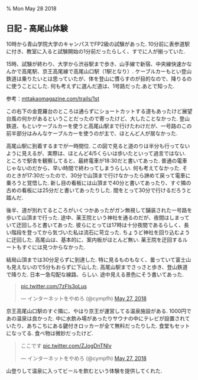 % Mon May 28 2018

## 日記 - 高尾山体験

10時から青山学院大学のキャンパスでFP2級の試験があった.
10分前に表参道駅に付き、教室に入ると試験開始の1分前だったらしく、すでに人が揃っていた.

15時、試験が終わり、大学から渋谷駅まで歩き、山手線で新宿、中央線快速かなんかで高尾駅、京王高尾線で高尾山口駅（1駅となり）.
ケーブルカーもとい登山鉄道は乗りたいとは思っていたが、体を登山に慣らすのが目的なので、降りるのに使うことにした.
何も考えずに選んだ道は、1号路だった.あとで知った.

参考：[mttakaomagazine.com/trails/1st](https://mttakaomagazine.com/trails/1st)

この右下の金毘羅台のところは通らずにショートカットする道もあったけど展望台風の何かがあるということだったので寄ったけど、大したことなかった.
登山鉄道、もといケーブルカーを使うと高尾山駅まで行けたわけだが、一号路のこの前半部分はみんなケーブルカーを使うのが主で、ほとんど人が居なかった.

高尾山駅に到着するまでが一時間位.
この図で見ると道のりは半分も行ってないように見えるが、実際は、ほとんど4/5くらいは歩いたといって過言ではない.
ところで駅舎を観察してると、最終電車が18:30だと書いてあった. 普通の電車じゃないのだから、早い時間で終わってしまうらしい. 何も考えてなかった.
そのときが17:30だったので、30分で山頂まで行けなかったら諦めて戻って電車に乗ろうと覚悟した.
新し目の看板には山頂まで40分と書いてあったり、すぐ隣の古めの看板には25分だと書いてあったりした.
間をとって30分で行けるだろうと踏んだ.

後半、道が別れてるところがいくつかあったがガン無視して舗装された一号路を歩いて山頂まで行った.
途中、薬王院という神社を通るのだが、夜間はしまっていて迂回しろと書いてあった.
彼らにとっては17時は十分夜間であるらしく、長い階段を登ってから気づいた私は流石に苛立った.
ちょうど神社を回り込むように迂回した.
高尾山は、基本的に、案内板がほとんど無い.
薬王院を迂回するルートもすぐには見つからなかった.

結局山頂までは30分足らずに到達した.
特に見るものもなく、曇っていて富士山も見えないので5分もおらずに下山した.
高尾山駅までさっさと歩き、登山鉄道で降りた.
日本一急勾配な線路、らしい. 途中見える景色にそう書いてあった.

<blockquote class="twitter-tweet" data-lang="en"><p lang="und" dir="ltr"><a href="https://t.co/7zFls3oLus">pic.twitter.com/7zFls3oLus</a></p>&mdash; インターネットをやめろ (@cympfh) <a href="https://twitter.com/cympfh/status/1000697610443800576?ref_src=twsrc%5Etfw">May 27, 2018</a></blockquote>
<script async src="https://platform.twitter.com/widgets.js" charset="utf-8"></script>

京王高尾山口駅のすぐ隣に、やはり京王が運営してる温泉施設がある.
1000円であの温泉は良かった.
中に水飲み場があったりサウナの中にテレビが設置されていたり、あちこちにある鍵付きロッカーが全て無料だったりした.
食堂もセットになってる. 食べ物は微妙だったけど.

<blockquote class="twitter-tweet" data-lang="en"><p lang="ja" dir="ltr">ここです <a href="https://t.co/ZJogDnTNIv">pic.twitter.com/ZJogDnTNIv</a></p>&mdash; インターネットをやめろ (@cympfh) <a href="https://twitter.com/cympfh/status/1000698894685097985?ref_src=twsrc%5Etfw">May 27, 2018</a></blockquote>
<script async src="https://platform.twitter.com/widgets.js" charset="utf-8"></script>

山登りして温泉に入ってビールを飲むという体験を提供してくれた.
